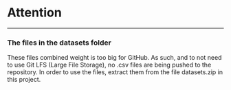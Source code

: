 # Attention
___
### The files in the datasets folder 

These files combined weight is too big for GitHub. As such, and to not need to use Git LFS (Large File Storage), no .csv files are being pushed to the repository. In order to use the files, extract them from the file datasets.zip in this project. 
